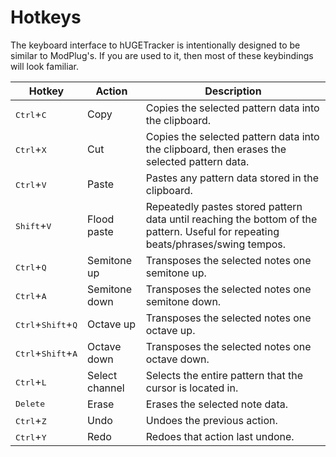 # Hotkeys

The keyboard interface to hUGETracker is intentionally designed to be similar to ModPlug's.
If you are used to it, then most of these keybindings will look familiar.

Hotkey                                        | Action         | Description
----------------------------------------------|----------------|------------
<kbd>Ctrl</kbd>+<kbd>C</kbd>                  | Copy           | Copies the selected pattern data into the clipboard.
<kbd>Ctrl</kbd>+<kbd>X</kbd>                  | Cut            | Copies the selected pattern data into the clipboard, then erases the selected pattern data.
<kbd>Ctrl</kbd>+<kbd>V</kbd>                  | Paste          | Pastes any pattern data stored in the clipboard.
<kbd>Shift</kbd>+<kbd>V</kbd>                 | Flood paste    | Repeatedly pastes stored pattern data until reaching the bottom of the pattern. Useful for repeating beats/phrases/swing tempos.
<kbd>Ctrl</kbd>+<kbd>Q</kbd>                  | Semitone up    | Transposes the selected notes one semitone up.
<kbd>Ctrl</kbd>+<kbd>A</kbd>                  | Semitone down  | Transposes the selected notes one semitone down.
<kbd>Ctrl</kbd>+<kbd>Shift</kbd>+<kbd>Q</kbd> | Octave up      | Transposes the selected notes one octave up.
<kbd>Ctrl</kbd>+<kbd>Shift</kbd>+<kbd>A</kbd> | Octave down    | Transposes the selected notes one octave down.
<kbd>Ctrl</kbd>+<kbd>L</kbd>                  | Select channel | Selects the entire pattern that the cursor is located in.
<kbd>Delete</kbd>                             | Erase          | Erases the selected note data.
<kbd>Ctrl</kbd>+<kbd>Z</kbd>                  | Undo           | Undoes the previous action.
<kbd>Ctrl</kbd>+<kbd>Y</kbd>                  | Redo           | Redoes that action last undone.
